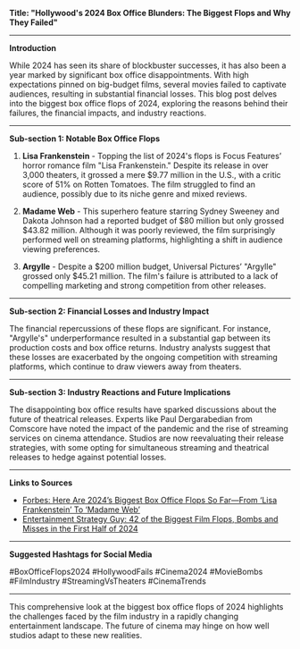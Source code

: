 **Title: "Hollywood's 2024 Box Office Blunders: The Biggest Flops and Why They Failed"**

---

**Introduction**

While 2024 has seen its share of blockbuster successes, it has also been a year marked by significant box office disappointments. With high expectations pinned on big-budget films, several movies failed to captivate audiences, resulting in substantial financial losses. This blog post delves into the biggest box office flops of 2024, exploring the reasons behind their failures, the financial impacts, and industry reactions.

---

**Sub-section 1: Notable Box Office Flops**

1. **Lisa Frankenstein** - Topping the list of 2024's flops is Focus Features’ horror romance film "Lisa Frankenstein." Despite its release in over 3,000 theaters, it grossed a mere $9.77 million in the U.S., with a critic score of 51% on Rotten Tomatoes. The film struggled to find an audience, possibly due to its niche genre and mixed reviews.

2. **Madame Web** - This superhero feature starring Sydney Sweeney and Dakota Johnson had a reported budget of $80 million but only grossed $43.82 million. Although it was poorly reviewed, the film surprisingly performed well on streaming platforms, highlighting a shift in audience viewing preferences.

3. **Argylle** - Despite a $200 million budget, Universal Pictures’ "Argylle" grossed only $45.21 million. The film's failure is attributed to a lack of compelling marketing and strong competition from other releases.

---

**Sub-section 2: Financial Losses and Industry Impact**

The financial repercussions of these flops are significant. For instance, "Argylle's" underperformance resulted in a substantial gap between its production costs and box office returns. Industry analysts suggest that these losses are exacerbated by the ongoing competition with streaming platforms, which continue to draw viewers away from theaters.

---

**Sub-section 3: Industry Reactions and Future Implications**

The disappointing box office results have sparked discussions about the future of theatrical releases. Experts like Paul Dergarabedian from Comscore have noted the impact of the pandemic and the rise of streaming services on cinema attendance. Studios are now reevaluating their release strategies, with some opting for simultaneous streaming and theatrical releases to hedge against potential losses.

---

**Links to Sources**

- [Forbes: Here Are 2024’s Biggest Box Office Flops So Far—From ‘Lisa Frankenstein’ To ‘Madame Web’](https://www.forbes.com/sites/brianbushard/2024/07/05/here-are-2024s-biggest-box-office-flops-so-far-from-lisa-frankenstein-to-madame-web/)
- [Entertainment Strategy Guy: 42 of the Biggest Film Flops, Bombs and Misses in the First Half of 2024](https://entertainmentstrategyguy.com/2024/08/30/42-of-the-biggest-film-flops-bombs-and-misses-in-the-first-half-of-2024/)

---

**Suggested Hashtags for Social Media**

#BoxOfficeFlops2024 #HollywoodFails #Cinema2024 #MovieBombs #FilmIndustry #StreamingVsTheaters #CinemaTrends

---

This comprehensive look at the biggest box office flops of 2024 highlights the challenges faced by the film industry in a rapidly changing entertainment landscape. The future of cinema may hinge on how well studios adapt to these new realities.